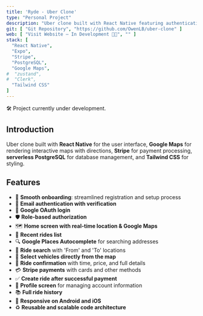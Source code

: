 ```yaml
---
title: 'Ryde - Uber Clone'
type: "Personal Project"
description: "Uber clone built with React Native featuring authentication, Stripe payments, and geolocation"
git: [ "Git Repository", "https://github.com/OwenLB/uber-clone" ]
web: [ "Visit Website – In Development 👨‍💻", "" ]
stack: [
  "React Native",
  "Expo",
  "Stripe",
  "PostgreSQL",
  "Google Maps",
#  "zustand",    
#  "Clerk",
  "Tailwind CSS"
]
---
```


🛠️ Project currently under development.

## Introduction

Uber clone built with **React Native** for the user interface, **Google Maps** for rendering interactive maps with directions, **Stripe** for payment processing, **serverless PostgreSQL** for database management, and **Tailwind CSS** for styling.

## Features

- 🚀 **Smooth onboarding**: streamlined registration and setup process
- 🔐 **Email authentication with verification**
- 🔑 **Google OAuth login**
- 🛡️ **Role-based authorization**
- 🗺️ **Home screen with real-time location & Google Maps**
- 🧾 **Recent rides list**
- 🔍 **Google Places Autocomplete** for searching addresses
- 📍 **Ride search** with 'From' and 'To' locations
- 🚗 **Select vehicles directly from the map**
- 📄 **Ride confirmation** with time, price, and full details
- 💳 **Stripe payments** with cards and other methods
- ✅ **Create ride after successful payment**
- 👤 **Profile screen** for managing account information
- 📚 **Full ride history**
- 📱 **Responsive on Android and iOS**
- ♻️ **Reusable and scalable code architecture**

[//]: # (:image{src="/images/projects/uber-clone/mobile.webp" alt="Preview of the Ryde mobile app"})

